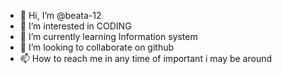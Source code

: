 - 👋 Hi, I’m @beata-12
- 👀 I’m interested in CODING
- 🌱 I’m currently learning Information system
- 💞️ I’m looking to collaborate on github
- 📫 How to reach me in any time of important i may be around

<!---
beata-12/beata-12 is a ✨ special ✨ repository because its `README.md` (this file) appears on your GitHub profile.
You can click the Preview link to take a look at your changes.
--->
